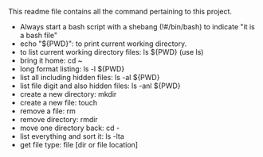 This readme file contains all the command pertaining to this project.

- Always start a bash script with a shebang (!#/bin/bash) to indicate "it is a bash file"
- echo "${PWD}": to print current working directory.
- to list current working directory files: ls ${PWD} (use ls)
- bring it home: cd ~
- long format listing: ls -l ${PWD}
- list all including hidden files: ls -al ${PWD}
- list file digit and also hidden files: ls -anl ${PWD}
- create a new directory: mkdir
- create a new file: touch
- remove a file: rm
- remove directory: rmdir
- move one directory back: cd -
- list everything and sort it: ls -lta
- get file type: file [dir or file location]

